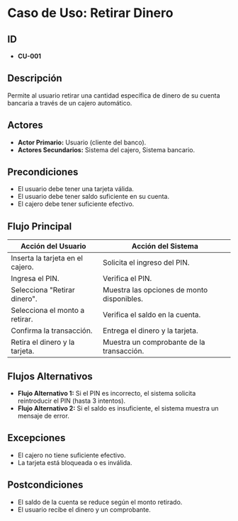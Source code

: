# **Caso de Uso: Retirar Dinero**

## **ID**
- **CU-001**

## **Descripción**
Permite al usuario retirar una cantidad específica de dinero de su cuenta bancaria a través de un cajero automático.

## **Actores**
- **Actor Primario:** Usuario (cliente del banco).
- **Actores Secundarios:** Sistema del cajero, Sistema bancario.

## **Precondiciones**
- El usuario debe tener una tarjeta válida.
- El usuario debe tener saldo suficiente en su cuenta.
- El cajero debe tener suficiente efectivo.

## **Flujo Principal**
| **Acción del Usuario**               | **Acción del Sistema**                     |
|--------------------------------------|--------------------------------------------|
| Inserta la tarjeta en el cajero.     | Solicita el ingreso del PIN.               |
| Ingresa el PIN.                      | Verifica el PIN.                           |
| Selecciona "Retirar dinero".         | Muestra las opciones de monto disponibles. |
| Selecciona el monto a retirar.       | Verifica el saldo en la cuenta.            |
| Confirma la transacción.             | Entrega el dinero y la tarjeta.            |
| Retira el dinero y la tarjeta.       | Muestra un comprobante de la transacción.  |

## **Flujos Alternativos**
- **Flujo Alternativo 1:** Si el PIN es incorrecto, el sistema solicita reintroducir el PIN (hasta 3 intentos).
- **Flujo Alternativo 2:** Si el saldo es insuficiente, el sistema muestra un mensaje de error.

## **Excepciones**
- El cajero no tiene suficiente efectivo.
- La tarjeta está bloqueada o es inválida.

## **Postcondiciones**
- El saldo de la cuenta se reduce según el monto retirado.
- El usuario recibe el dinero y un comprobante.